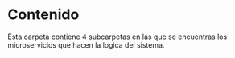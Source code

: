 # Contenido
Esta carpeta contiene 4 subcarpetas en las que se encuentras los microservicios que hacen la logica del sistema. 